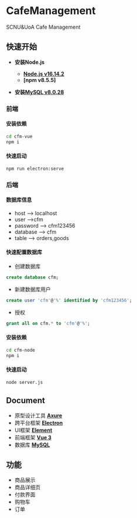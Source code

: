 # CafeManagement

SCNU&amp;UoA Cafe Management

## 快速开始

- **安装Node.js**

  - **[Node.js v16.14.2](http://nodejs.cn/)**
  - **[npm v8.5.5]**
- **安装[MySQL v8.0.28](https://www.mysql.com/)**

### 前端

#### 安装依赖

```bash
cd cfm-vue
npm i
```

#### 快速启动

```bash
npm run electron:serve
```

### 后端

#### 数据库信息

- host --> localhost
- user -->cfm
- password --> cfm123456
- database --> cfm
- table --> orders,goods

#### 快速配置数据库

- 创建数据库

```sql
create database cfm;
```

- 新建数据库用户

```sql
create user 'cfm'@'%' identified by 'cfm123456';
```

- 授权

```sql
grant all on cfm.* to 'cfm'@'%';
```

#### 安装依赖

```bash
cd cfm-node
npm i
```

#### 快速启动

```bash
node server.js
```

## Document

- 原型设计工具 **[Axure](https://docs.axure.com/axure-rp/reference/getting-started-video/)**
- 跨平台框架 **[Electron](https://www.electronjs.org/zh/docs/latest/)**
- UI框架 **[Element](https://element-plus.gitee.io/zh-CN/component/button.html)**
- 前端框架 **[Vue 3](https://cn.vuejs.org/guide/quick-start.html)**
- 数据库 **[MySQL](https://docs.oracle.com/en-us/iaas/mysql-database/doc/getting-started.html)**

## 功能

- 商品展示
- 商品详细页
- 付款界面
- 购物车
- 订单
